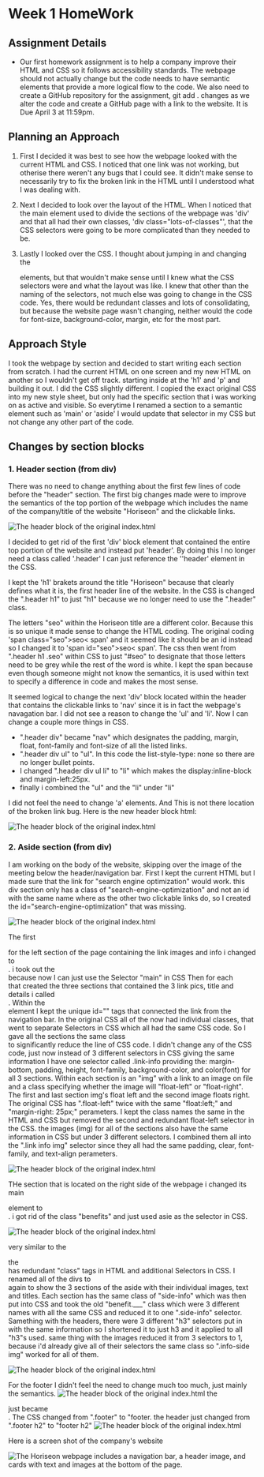 #  Week 1 HomeWork

## Assignment Details
* Our first homework assignment is to help a company improve their HTML and CSS so it follows accessibility standards. The webpage should not actually change but the code needs to have semantic elements that provide a more logical flow to the code. We also need to create a GitHub repository for the assignment, git add . changes as we alter the code and create a GitHub page with a link to the website. It is Due April 3 at 11:59pm.

## Planning an Approach
1. First I decided it was best to see how the webpage looked with the current HTML and CSS. I noticed that one link was not working, but otherise there weren't any bugs that I could see. It didn't make sense to necessarily try to fix the broken link in the HTML until I understood what I was dealing with.

2. Next I decided to look over the layout of the HTML. When I noticed that the main element used to divide the sections of the webpage was 'div' and that all had their own classes, 'div class="lots-of-classes"', that the CSS selectors were going to be more complicated than they needed to be.

3. Lastly I looked over the CSS. I thought about jumping in and changing the <div> elements, but that wouldn't make sense until I knew what the CSS selectors were and what the layout was like. I knew that other than the naming of the selectors, not much else was going to change in the CSS code. Yes, there would be redundant classes and lots of consolidating, but because the website page wasn't changing, neither would the code for font-size, background-color, margin, etc for the most part.

## Approach Style
I took the webpage by section and decided to start writing each section from scratch. I had the current HTML on one screen and my new HTML on another so I wouldn't get off track. starting inside at the 'h1' and 'p' and building it out. I did the CSS slightly different. I copied the exact original CSS into my new style sheet, but only had the specific section that i was working on as active and visible. So everytime I renamed a section to a semantic element such as 'main' or 'aside' I would update that selector in my CSS but not change any other part of the code.

## Changes by section blocks

### 1. Header section (from div)
There was no need to change anything about the first few lines of code before the "header" section.
The first big changes made were to improve the semantics of the top portion of the webpage which includes the name of the company/title of the website "Horiseon" and the clickable links.

![The header block of the original index.html](./assests/images/original-header.png)

 I decided to get rid of the first 'div' block element that contained the entire top portion of the website and instead put 'header'. By doing this I no longer need a class called '.header' I can just reference the ''header' element in the CSS.

I kept the 'h1' brakets around the title "Horiseon" because that clearly defines what it is, the first header line of the website. In the CSS is changed the ".header h1" to just "h1" because we no longer need to use the ".header" class.

The letters "seo" within the Horiseon title are a different color. Because this is so unique it made sense to change the HTML coding. The original coding 'span class="seo">seo< span' and it seemed like it should be an id instead so I changed it to 'span id="seo">seo< span'. The css then went from ".header h1 .seo" within CSS to just "#seo" to  designate that those letters need to be grey while the rest of the word is white. I kept the span because even though someone might not know the semantics, it is used within text to specify a difference in code and makes the most sense.

It seemed logical to change the next 'div' block located within the header that contains the clickable links to 'nav' since it is in fact the webpage's navagation bar. I did not see a reason to change the 'ul' and 'li'.
 Now I can change a couple more things in CSS. 
 * ".header div" became "nav" which designates the padding, margin, float, font-family and font-size of all the listed links.
 * ".header div ul" to "ul". In this code the list-style-type: none so there are no longer bullet points.
 * I changed ".header div ul li" to "li" which makes the display:inline-block and margin-left:25px.
 * finally i combined the "ul" and the "li" under "li"

I did not feel the need to change 'a' elements. And This is not there location of the broken link bug.
Here is the new header block html:

![The header block of the original index.html](./assests/images/new-header.png)

### 2. Aside section (from div)  
I am working on the body of the website, skipping over the image of the meeting below the header/navigation bar.
First I kept the current HTML but I made sure that the link for "search engine optimization" would work. this div section only has a class of "search-engine-optimization" and not an id with the same name where as the other two clickable links do, so I created the id="search-engine-optimization" that was missing.

![The header block of the original index.html](./assests/images/original-main.png)

The first <div></div> for the left section of the page containing the link images and info i changed to <main></main>. i took out the <div class="content"> because now I can just use the Selector "main" in CSS
Then for each <div></div> that created the three sections that contained the 3 link pics, title and details i called <section><section>. Within the <section> element I kept the unique id="" tags that connected the link from the navigation bar. 
In the original CSS all of the now <sections> had individual classes, that went to separate Selectors in CSS which all had the same CSS code. So I gave all the sections the same class <section class="link-info"> to significantly reduce the line of CSS code. I didn't change any of the CSS code, just now instead of 3 different selectors in CSS giving the same information I have one selector called .link-info providing the: margin-bottom, padding, height, font-family, background-color, and color(font) for all 3 sections.
Within each section is an "img" with a link to an image on file and a class specifying whether the image will "float-left" or "float-right". The first and last section img's float left and the second image floats right. The original CSS has ".float-left" twice with the same  "float:left;" and "margin-right: 25px;" perameters. I kept the class names the same in the HTML and CSS but removed the second and redundant float-left selector in the CSS.
the images (img) for all of the sections also have the same information in CSS but under 3 different selectors. I combined them all into the ".link info img" selector since they all had the same padding, clear, font-family, and text-align perameters.

![The header block of the original index.html](./assests/images/new-main.png)

THe section that is located on the right side of the webpage i changed its main <div></div> element to <aside></aside>. i got rid of the class "benefits" and just used asie as the selector in CSS.

![The header block of the original index.html](./assests/images/original-aside.png)

very similar to the <main></main> the <aside></aside> has redundant "class" tags in HTML and additional Selectors in CSS.
I renamed all of the divs to <section></section> again to show the 3 sections of the aside with their individual images, text and titles. Each section has the same class of "side-info" which was then put into CSS and took the old "benefit.___" class which were 3 different names with all the same CSS and reduced it to one ".side-info" selector.
Samething with the headers, there were 3 different "h3" selectors put in with the same information so I shortened it to just h3 and it applied to all "h3"s used.
same thing with the images reduced it from 3 selectors to 1, because i'd already give all of their selectors the same class so ".info-side img" worked for all of them.

![The header block of the original index.html](./assests/images/new-aside.png)

For the footer I didn't feel the need to change much too much, just mainly the semantics.
![The header block of the original index.html](./assests/images/original-footer.png)
the <div class="footer"> just became <footer>. The CSS changed from ".footer" to "footer. the header just changed from ".footer h2" to "footer h2"
![The header block of the original index.html](./assests/images/new-footer.png)


Here is a screen shot of the company's website

![The Horiseon webpage includes a navigation bar, a header image, and cards with text and images at the bottom of the page.](./Assets/01-html-css-git-homework-demo.png)